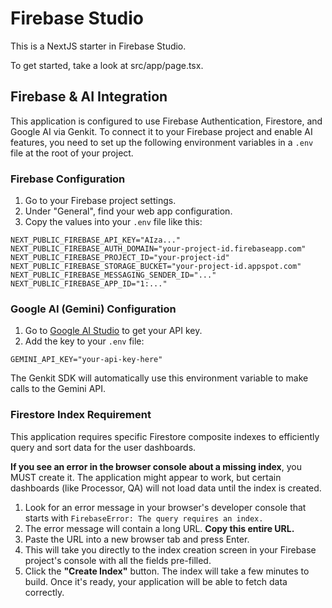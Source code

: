 
# Firebase Studio

This is a NextJS starter in Firebase Studio.

To get started, take a look at src/app/page.tsx.

## Firebase & AI Integration

This application is configured to use Firebase Authentication, Firestore, and Google AI via Genkit. To connect it to your Firebase project and enable AI features, you need to set up the following environment variables in a `.env` file at the root of your project.

### Firebase Configuration

1.  Go to your Firebase project settings.
2.  Under "General", find your web app configuration.
3.  Copy the values into your `.env` file like this:

```
NEXT_PUBLIC_FIREBASE_API_KEY="AIza..."
NEXT_PUBLIC_FIREBASE_AUTH_DOMAIN="your-project-id.firebaseapp.com"
NEXT_PUBLIC_FIREBASE_PROJECT_ID="your-project-id"
NEXT_PUBLIC_FIREBASE_STORAGE_BUCKET="your-project-id.appspot.com"
NEXT_PUBLIC_FIREBASE_MESSAGING_SENDER_ID="..."
NEXT_PUBLIC_FIREBASE_APP_ID="1:..."
```

### Google AI (Gemini) Configuration

1. Go to [Google AI Studio](https://aistudio.google.com/app/apikey) to get your API key.
2. Add the key to your `.env` file:

```
GEMINI_API_KEY="your-api-key-here"
```

The Genkit SDK will automatically use this environment variable to make calls to the Gemini API.

### Firestore Index Requirement

This application requires specific Firestore composite indexes to efficiently query and sort data for the user dashboards.

**If you see an error in the browser console about a missing index**, you MUST create it. The application might appear to work, but certain dashboards (like Processor, QA) will not load data until the index is created.

1.  Look for an error message in your browser's developer console that starts with `FirebaseError: The query requires an index.`
2.  The error message will contain a long URL. **Copy this entire URL.**
3.  Paste the URL into a new browser tab and press Enter.
4.  This will take you directly to the index creation screen in your Firebase project's console with all the fields pre-filled.
5.  Click the **"Create Index"** button. The index will take a few minutes to build. Once it's ready, your application will be able to fetch data correctly.
